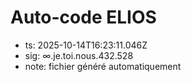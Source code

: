 # Auto-code ELIOS
- ts: 2025-10-14T16:23:11.046Z
- sig: ∞.je.toi.nous.432.528
- note: fichier généré automatiquement